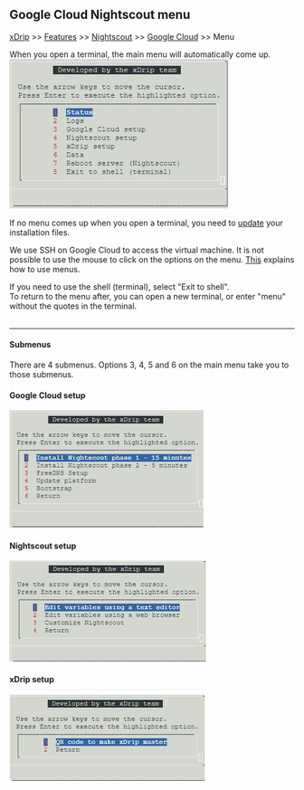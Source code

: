 ## Google Cloud Nightscout menu
[xDrip](../../README.md) >> [Features](../Features_page.md) >> [Nightscout](../Nightscout_page.md) >> [Google Cloud](./GoogleCloud.md) >> Menu  
  
When you open a terminal, the main menu will automatically come up.  
![](./images/Menu.png)  
  
If no menu comes up when you open a terminal, you need to [update](./NS_SyncExecutables.md) your installation files.  
  
We use SSH on Google Cloud to access the virtual machine.  It is not possible to use the mouse to click on the options on the menu.  [This](./HowToMenu.md) explains how to use menus.  
  
If you need to use the shell (terminal), select "Exit to shell".  
To return to the menu after, you can open a new terminal, or enter "menu" without the quotes in the terminal.  
<br/>  
  
---  
  
#### **Submenus**
There are 4 submenus.  Options 3, 4, 5 and 6 on the main menu take you to those submenus.  
  
#### **Google Cloud setup**
![](./images/GCS_submenu.png)  
  
#### **Nightscout setup**
![](./images/NSS_submenu.png)   
  
#### **xDrip setup**
![](./images/xDS_submenu.png)  
  
  
